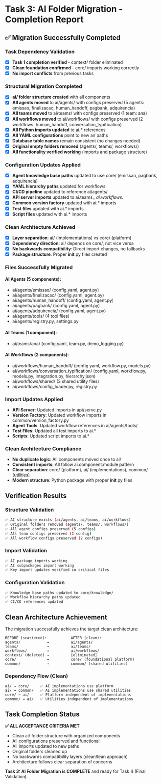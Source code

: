 # Task 3: AI Folder Migration - Completion Report

## ✅ Migration Successfully Completed

### Task Dependency Validation
- [x] **Task 1 completion verified** - context/ folder eliminated 
- [x] **Clean foundation confirmed** - core/ imports working correctly
- [x] **No import conflicts** from previous tasks

### Structural Migration Completed
- [x] **ai/ folder structure created** with all components
- [x] **All agents moved** to ai/agents/ with configs preserved (5 agents: emissao, finalizacao, human_handoff, pagbank, adquirencia)
- [x] **All teams moved** to ai/teams/ with configs preserved (1 team: ana)
- [x] **All workflows moved** to ai/workflows/ with configs preserved (2 workflows: human_handoff, conversation_typification)
- [x] **All Python imports updated** to ai.* references
- [x] **All YAML configurations** point to new ai/ paths
- [x] **Database table names** remain consistent (no changes needed)
- [x] **Original empty folders removed** (agents/, teams/, workflows/)
- [x] **All functionality verified working** (imports and package structure)

### Configuration Updates Applied
- [x] **Agent knowledge base paths** updated to use core/ (emissao, pagbank, adquirencia)
- [x] **YAML hierarchy paths** updated for workflows
- [x] **CI/CD pipeline** updated to reference ai/agents/
- [x] **API server imports** updated to ai.teams.*, ai.workflows.*
- [x] **Common version factory** updated with ai.* imports
- [x] **Test files** updated with ai.* imports
- [x] **Script files** updated with ai.* imports

### Clean Architecture Achieved
- [x] **Layer separation**: ai/ (implementations) vs core/ (platform)
- [x] **Dependency direction**: ai/ depends on core/, not vice versa
- [x] **No backwards compatibility**: Direct import changes, no fallbacks
- [x] **Package structure**: Proper __init__.py files created

### Files Successfully Migrated

#### AI Agents (5 components):
- ai/agents/emissao/ (config.yaml, agent.py)
- ai/agents/finalizacao/ (config.yaml, agent.py) 
- ai/agents/human_handoff/ (config.yaml, agent.py)
- ai/agents/pagbank/ (config.yaml, agent.py)
- ai/agents/adquirencia/ (config.yaml, agent.py)
- ai/agents/tools/ (4 tool files)
- ai/agents/registry.py, settings.py

#### AI Teams (1 component):
- ai/teams/ana/ (config.yaml, team.py, demo_logging.py)

#### AI Workflows (2 components):
- ai/workflows/human_handoff/ (config.yaml, workflow.py, models.py)
- ai/workflows/conversation_typification/ (config.yaml, workflow.py, models.py, integration.py, hierarchy.json)
- ai/workflows/shared/ (3 shared utility files)
- ai/workflows/config_loader.py, registry.py

### Import Updates Applied
- **API Server**: Updated imports in api/serve.py
- **Version Factory**: Updated workflow imports in common/version_factory.py
- **Agent Tools**: Updated workflow references in ai/agents/tools/
- **Test Files**: Updated all test imports to ai.*
- **Scripts**: Updated script imports to ai.*

### Clean Architecture Compliance
- **No duplicate logic**: All components moved once to ai/
- **Consistent imports**: All follow ai.component.module pattern
- **Clear separation**: core/ (platform), ai/ (implementations), common/ (utilities)
- **Modern structure**: Python package with proper __init__.py files

## Verification Results

### Structure Validation
```bash
✅ AI structure exists (ai/agents, ai/teams, ai/workflows)
✅ Original folders removed (agents/, teams/, workflows/)
✅ All agent configs preserved (5 configs)
✅ All team configs preserved (1 config)
✅ All workflow configs preserved (2 configs)
```

### Import Validation
```bash
✅ AI package imports working
✅ AI subpackages import working
✅ Key import updates verified in critical files
```

### Configuration Validation
```bash
✅ Knowledge base paths updated to core/knowledge/
✅ Workflow hierarchy paths updated
✅ CI/CD references updated
```

## Clean Architecture Achievement

The migration successfully achieves the target clean architecture:

```
BEFORE (scattered):           AFTER (clean):
agents/            →          ai/agents/
teams/             →          ai/teams/  
workflows/         →          ai/workflows/
context/ (deleted) →          [eliminated]
core/              →          core/ (foundational platform)
common/            →          common/ (shared utilities)
```

### Dependency Flow (Clean)
```
ai/ → core/     ✅ AI implementations use platform
ai/ → common/   ✅ AI implementations use shared utilities
core/ ↛ ai/     ✅ Platform independent of implementations
common/ ↛ ai/   ✅ Utilities independent of implementations
```

## Task Completion Status

**✅ ALL ACCEPTANCE CRITERIA MET**
- Clean ai/ folder structure with organized components
- All configurations preserved and functional
- All imports updated to new paths
- Original folders cleaned up
- No backwards compatibility layers (clean/lean approach)
- Architecture follows clear separation of concerns

**Task 3: AI Folder Migration is COMPLETE** and ready for Task 4 (Final Validation).